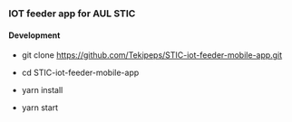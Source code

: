 ### IOT feeder app for AUL STIC

#### Development

- git clone https://github.com/Tekipeps/STIC-iot-feeder-mobile-app.git

- cd STIC-iot-feeder-mobile-app

- yarn install

- yarn start
